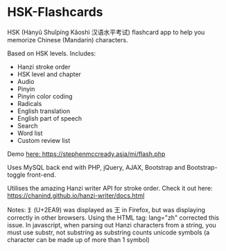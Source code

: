 # HSK-Flashcards
HSK (Hànyǔ Shuǐpíng Kǎoshì 汉语水平考试) flashcard app to help you memorize Chinese (Mandarin) characters.

Based on HSK levels. Includes: 
- Hanzi stroke order
- HSK level and chapter
- Audio
- Pinyin
- Pinyin color coding
- Radicals
- English translation
- English part of speech
- Search
- Word list
- Custom review list

Demo <a href="https://stephenmccready.asia/mi/flash.php">here: https://stephenmccready.asia/mi/flash.php</a>

Uses MySQL back end with PHP, jQuery, AJAX, Bootstrap and Bootstrap-toggle front-end.

Utilises the amazing Hanzi writer API for stroke order. Check it out here:
<a href="https://chanind.github.io/hanzi-writer/docs.html">https://chanind.github.io/hanzi-writer/docs.html</a>

Notes:
⺩(U+2EA9) was displayed as 王 in Firefox, but was displaying correctly in other browsers. Using the HTML tag: lang="zh" corrected this issue.
In javascript, when parsing out Hanzi characters from a string, you must use substr, not substring as substring counts unicode symbols (a character can be made up of more than 1 symbol)
